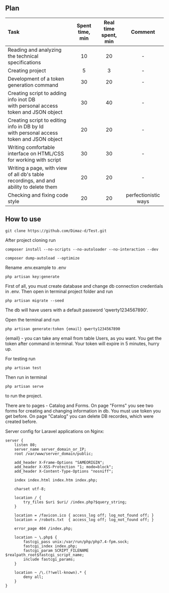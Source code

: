 <h2>Plan</h2>    

| Task         | Spent time, min | Real time spent, min | Comment |
| :---         |     :---:       |         :---:        |     :---:|
| Reading and analyzing the technical specifications   | 10      | 20           |      -   |
| Creating project   | 5      | 3           |      -   |
| Development of a token generation command    | 30        | 20             |   -      |
| Creating script to adding info inot DB <br> with personal access token and JSON object    | 30        | 40             |      -   |
| Creating script to editing info in DB by Id <br> with personal access token and JSON object    | 20        | 20             |    -     |
| Writing comfortable interface on HTML/CSS for working with script    | 30        | 30             |    -     |
| Writing a page, with view of all db's table recordings, and and ability to delete them | 20        | 20             |    -     |
| Checking and fixing code style | 20        | 20             |    perfectionistic ways     |

<h2>How to use</h2>    
    
    git clone https://github.com/Dimaz-d/Test.git

After project cloning run

    composer install --no-scripts --no-autoloader --no-interaction --dev
    
    composer dump-autoload --optimize
    
Rename .env.example to .env
    
    php artisan key:generate

First of all, you must create database and change db connection credentials in .env. 
Then open in terminal project folder and run 

    php artisan migrate --seed

The db will have users with a default password 'qwerty1234567890'.

Open the terminal and run

    php artisan generate:token {email} qwerty1234567890
  
{email} - you can take any email from table Users, as you want. 
You get the token after command in terminal. Your token will expire in 5 minutes, hurry up.

For testing run

    php artisan test

Then run in terminal
  
    php artisan serve
  
to run the project.
  
There are to pages - Catalog and Forms.
On page "Forms" you see two forms for creating and changing information in db. You must use token you get before.
On page "Catalog" you can delete DB recordes, which were created before.



Server config for Laravel applications on Nginx:

    server {
        listen 80;
        server_name server_domain_or_IP;
        root /var/www/server_domain/public;

        add_header X-Frame-Options "SAMEORIGIN";
        add_header X-XSS-Protection "1; mode=block";
        add_header X-Content-Type-Options "nosniff";

        index index.html index.htm index.php;

        charset utf-8;

        location / {
            try_files $uri $uri/ /index.php?$query_string;
        }

        location = /favicon.ico { access_log off; log_not_found off; }
        location = /robots.txt  { access_log off; log_not_found off; }

        error_page 404 /index.php;

        location ~ \.php$ {
            fastcgi_pass unix:/var/run/php/php7.4-fpm.sock;
            fastcgi_index index.php;
            fastcgi_param SCRIPT_FILENAME $realpath_root$fastcgi_script_name;
            include fastcgi_params;
        }

        location ~ /\.(?!well-known).* {
            deny all;
        }
    }
